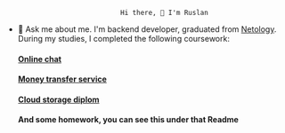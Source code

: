                                  Hi there, 👋 I'm Ruslan
- 💬 Ask me about me. I'm backend developer, graduated from [Netology](https://netology.ru/). During my studies, I completed the following coursework:
  #### [Online chat](https://github.com/MelnikovRuslan17/OnlineChat)
  #### [Money transfer service](https://github.com/MelnikovRuslan17/MoneyTransferApp)
  #### [Cloud storage diplom](https://github.com/MelnikovRuslan17/CloudStorageDiplom)
  #### And some homework, you can see this under that Readme


<!--
**MelnikovRuslan17/MelnikovRuslan17** is a ✨ _special_ ✨ repository because its `README.md` (this file) appears on your GitHub profile.

Here are some ideas to get you started:

- 🔭 I’m currently working on ...
- 🌱 I’m currently learning ...
- 👯 I’m looking to collaborate on ...
- 🤔 I’m looking for help with ...
- 💬 Ask me about ...
- 📫 How to reach me: ...
- 😄 Pronouns: ...
- ⚡ Fun fact: ...
-->
